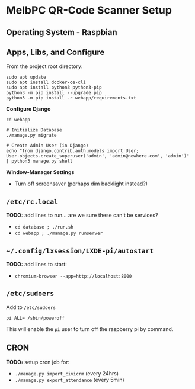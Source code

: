 # MelbPC QR-Code Scanner Setup

## Operating System - Raspbian

## Apps, Libs, and Configure

From the project root directory:

```
sudo apt update
sudo apt install docker-ce-cli
sudo apt install python3 python3-pip
python3 -m pip install --upgrade pip
python3 -m pip install -r webapp/requirements.txt
```

**Configure Django**

```
cd webapp

# Initialize Database
./manage.py migrate

# Create Admin User (in Django)
echo "from django.contrib.auth.models import User; User.objects.create_superuser('admin', 'admin@nowhere.com', 'admin')" | python3 manage.py shell
```

**Window-Manager Settings**

* Turn off screensaver (perhaps dim backlight instead?)

## `/etc/rc.local`

**TODO:** add lines to run... are we sure these can't be services?

* `cd database ; ./run.sh`
* `cd webapp ; ./manage.py runserver`

## `~/.config/lxsession/LXDE-pi/autostart`

**TODO:** add lines to start:

* `chromium-browser --app=http://localhost:8000`

## `/etc/sudoers`

Add to `/etc/sudoers`

```
pi ALL= /sbin/poweroff
```

This will enable the `pi` user to turn off the raspberry pi by command.

## CRON

**TODO:** setup cron job for:

* `./manage.py import_civicrm` (every 24hrs)
* `./manage.py export_attendance` (every 5min)
